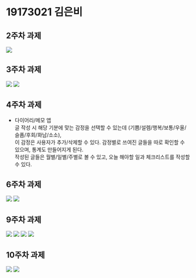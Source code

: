 # 19173021 김은비

## 2주차 과제
<img width="" height="" src="./19173021_김은비.jpg"></img>

## 3주차 과제
<img width="" height="" src="./png/cap1.JPG"></img>
<img width="" height="" src="./png/cap2.JPG"></img>

## 4주차 과제

  - 다이어리/메모 앱 <br/>
    글 작성 시 해당 기분에 맞는 감정을 선택할 수 있는데 (기쁨/설렘/행복/보통/우울/슬픔/후회/화남/소소), <br/>
    이 감정은 사용자가 추가/삭제할 수 있다. 감정별로 쓰여진 글들을 따로 확인할 수 있으며, 통계도 만들어지게 된다. <br/>
    작성된 글들은 월별/일별/주별로 볼 수 있고, 오늘 해야할 일과 체크리스트를 작성할 수 있다.
    
## 6주차 과제
<img width="" height="" src="./png/19173021 김은비_1.JPG"></img>
<img width="" height="" src="./png/19173021 김은비_2.JPG"></img>

## 9주차 과제
<img width="" height="" src="./png/cap1_1.JPG"></img>
<img width="" height="" src="./png/cap2_2.JPG"></img>
<img width="" height="" src="./png/cap3.JPG"></img>
<img width="" height="" src="./png/cap4.JPG"></img>

## 10주차 과제
<img width="" height="" src="./png/c1.JPG"></img>
<img width="" height="" src="./png/c2.JPG"></img>
